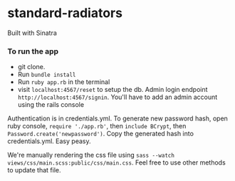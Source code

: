 # standard-radiators
Built with Sinatra

### To run the app

- git clone.
- Run `bundle install`
- Run `ruby app.rb` in the terminal
- visit `localhost:4567/reset` to setup the db.
Admin login endpoint `http://localhost:4567/signin`. You'll have to add an admin account using the rails console



Authentication is in credentials.yml. To generate new password hash, open ruby console, `require './app.rb'`, then `include BCrypt`, then `Password.create('newpassword')`. Copy the generated hash into credentials.yml. Easy peasy.

We're manually rendering the css file using `sass --watch views/css/main.scss:public/css/main.css`. Feel free to use other methods to update that file.
